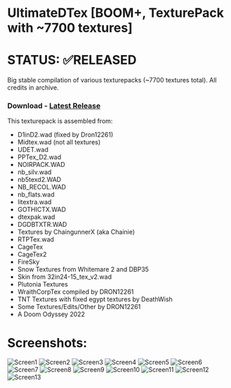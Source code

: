 # UltimateDTex [BOOM+, TexturePack with ~7700 textures]

# STATUS: ✅RELEASED

Big stable compilation of various texturepacks (~7700 textures total). All credits in archive.

### Download - [Latest Release](https://github.com/Doom-Mapping-Modding-Lair-DRON12261/RES-ColossalDTex/releases/latest/download/ColossalDTex_v1.wad)

This texturepack is assembled from:
- D1inD2.wad (fixed by Dron12261)
- Midtex.wad (not all textures)
- UDET.wad
- PPTex_D2.wad
- NOIRPACK.WAD
- nb_silv.wad
- nb5texd2.WAD
- NB_RECOL.WAD
- nb_flats.wad
- litextra.wad
- GOTHICTX.WAD 
- dtexpak.wad
- DGDBTXTR.WAD
- Textures by ChaingunnerX (aka Chainie)
- RTPTex.wad
- CageTex
- CageTex2
- FireSky
- Snow Textures from Whitemare 2 and DBP35
- Skin from 32in24-15_tex_v2.wad
- Plutonia Textures
- WraithCorpTex compiled by DRON12261
- TNT Textures with fixed egypt textures by DeathWish
- Some Textures/Edits/Other by DRON12261
- A Doom Odyssey 2022

# Screenshots:
![Screen1](./screens/1.png)
![Screen2](./screens/2.png)
![Screen3](./screens/3.png)
![Screen4](./screens/4.jpg)
![Screen5](./screens/5.jpg)
![Screen6](./screens/6.jpg)
![Screen7](./screens/7.jpg)
![Screen8](./screens/8.jpg)
![Screen9](./screens/9.jpg)
![Screen10](./screens/10.jpg)
![Screen11](./screens/11.jpg)
![Screen12](./screens/12.jpg)
![Screen13](./screens/13.jpg)
